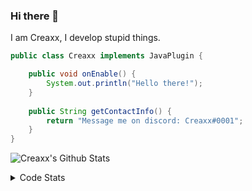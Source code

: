 ### Hi there 👋

I am Creaxx, I develop stupid things. 

```java
public class Creaxx implements JavaPlugin {

    public void onEnable() {
        System.out.println("Hello there!");
    }
    
    public String getContactInfo() {
        return "Message me on discord: Creaxx#0001";
    }
}
```

![Creaxx's Github Stats](https://github-readme-stats.vercel.app/api?username=CreaxxOG&show_icons=true&theme=dark&count_private=true)

<details>
  <summary>Code Stats</summary>

<!--START_SECTION:waka-->
![Code Time](http://img.shields.io/badge/Code%20Time-1%2C167%20hrs-blue)

![Lines of code](https://img.shields.io/badge/From%20Hello%20World%20I%27ve%20Written-551.2%20thousand%20lines%20of%20code-blue)

**🐱 My GitHub Data** 

> 📦 66.3 kB Used in GitHub's Storage 
 > 
> 🏆 1,129 Contributions in the Year 2023
 > 
> 🚫 Not Opted to Hire
 > 
> 📜 4 Public Repositories 
 > 
> 🔑 2 Private Repositories 
 > 
**I'm an Early 🐤** 

```text
🌞 Morning                286 commits         ██░░░░░░░░░░░░░░░░░░░░░░░   07.33 % 
🌆 Daytime                1689 commits        ███████████░░░░░░░░░░░░░░   43.29 % 
🌃 Evening                1872 commits        ████████████░░░░░░░░░░░░░   47.98 % 
🌙 Night                  55 commits          ░░░░░░░░░░░░░░░░░░░░░░░░░   01.41 % 
```
📅 **I'm Most Productive on Saturday** 

```text
Monday                   468 commits         ███░░░░░░░░░░░░░░░░░░░░░░   11.99 % 
Tuesday                  493 commits         ███░░░░░░░░░░░░░░░░░░░░░░   12.63 % 
Wednesday                528 commits         ███░░░░░░░░░░░░░░░░░░░░░░   13.53 % 
Thursday                 625 commits         ████░░░░░░░░░░░░░░░░░░░░░   16.02 % 
Friday                   355 commits         ██░░░░░░░░░░░░░░░░░░░░░░░   09.10 % 
Saturday                 757 commits         █████░░░░░░░░░░░░░░░░░░░░   19.40 % 
Sunday                   676 commits         ████░░░░░░░░░░░░░░░░░░░░░   17.32 % 
```


📊 **This Week I Spent My Time On** 

```text
💬 Programming Languages: 
Java                     6 hrs 7 mins        ██████████████████████░░░   89.38 % 
XML                      29 mins             ██░░░░░░░░░░░░░░░░░░░░░░░   07.12 % 
Kotlin                   4 mins              ░░░░░░░░░░░░░░░░░░░░░░░░░   01.19 % 
CLASS                    3 mins              ░░░░░░░░░░░░░░░░░░░░░░░░░   00.87 % 
Properties               2 mins              ░░░░░░░░░░░░░░░░░░░░░░░░░   00.69 % 

🔥 Editors: 
IntelliJ                 6 hrs 50 mins       █████████████████████████   100.00 % 
```

**I Mostly Code in Java** 

```text
Java                     56 repos            ████████████████████░░░░░   81.16 % 
Kotlin                   8 repos             ███░░░░░░░░░░░░░░░░░░░░░░   11.59 % 
CSS                      2 repos             █░░░░░░░░░░░░░░░░░░░░░░░░   02.90 % 
TypeScript               2 repos             █░░░░░░░░░░░░░░░░░░░░░░░░   02.90 % 
EJS                      1 repo              ░░░░░░░░░░░░░░░░░░░░░░░░░   01.45 % 
```




 Last Updated on 10/04/2023 01:24:18 UTC
<!--END_SECTION:waka-->
</details>

